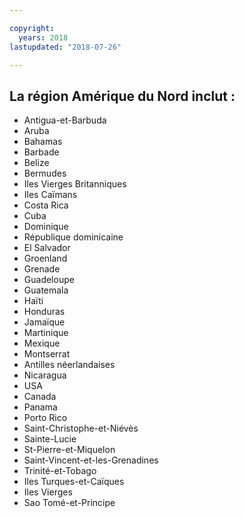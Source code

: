 ```yaml
---

copyright:
  years: 2018
lastupdated: "2018-07-26"

---
```


## La région Amérique du Nord inclut :

* Antigua-et-Barbuda
* Aruba
* Bahamas
* Barbade
* Belize
* Bermudes
* Iles Vierges Britanniques
* Iles Caïmans
* Costa Rica
* Cuba
* Dominique
* République dominicaine
* El Salvador
* Groenland
* Grenade
* Guadeloupe
* Guatemala
* Haïti
* Honduras
* Jamaïque
* Martinique
* Mexique
* Montserrat
* Antilles néerlandaises
* Nicaragua
* USA
* Canada
* Panama
* Porto Rico
* Saint-Christophe-et-Niévès
* Sainte-Lucie
* St-Pierre-et-Miquelon
* Saint-Vincent-et-les-Grenadines
* Trinité-et-Tobago
* Iles Turques-et-Caïques
* Iles Vierges
* Sao Tomé-et-Principe
